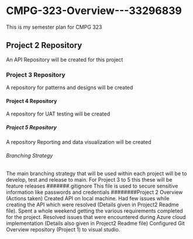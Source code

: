 # CMPG-323-Overview---33296839
This is my semester plan for CMPG 323
## Project 2 Repository
An API Repository will be created for this project
### Project 3 Repository
A repository for patterns and designs will be created
#### Project 4 Repository
A repository for UAT testing will be created
##### Project 5 Repository
A repository Reporting and data visualization will be created
###### Branching Strategy
The main branching strategy that will be used within each project will be to develop, test and release to main. For Project 3 to 5 this these will be feature releases
#######.gitignore
This file is used to secure sensitive information like passwords and credentials
########Project 2 Overview (Actions taken)
Created API on local machine. Had few issues while creating the API which were resolved (Details given in Project2 Readme file). Spent a whole weekend getting the various requirements completed for the project.
Resolved issues that were encountered during Azure cloud implementation (Details also given in Project2 Readme file)
Configured Git Overview repository (Project 1) to visual studio.
